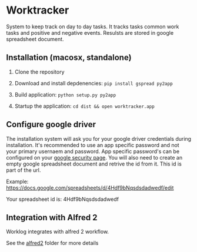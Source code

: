 # Worktracker


System to keep track on day to day tasks. It tracks tasks common work tasks and positive and negative events.
Resulsts are stored in google spreadsheet document.

## Installation (macosx, standalone)

 1. Clone the repository
 2. Download and install depdenencies:
```pip install gspread py2app```
 
 3. Build application:
```python setup.py py2app```

 4. Startup the application: ```cd dist && open worktracker.app```

## Configure google driver
The installation system will ask you for your google driver
credentials during installation. It's recommended to use an app specific password and not your
primary usernaem and password. App specific password's can be configured on your [google security page](https://www.google.com/settings/security). You will also need to create an empty
google spreadsheet document and retrive the id from it. This id is part of the url.

Example:
https://docs.google.com/spreadsheets/d/4Hdf9bNqsdsdadwedf/edit

Your spreadsheet id is: 4Hdf9bNqsdsdadwedf


## Integration with Alfred 2
Worklog integrates with alfred 2 workflow. 

See the [alfred2](alfred2) folder for more details

